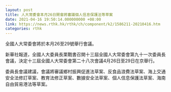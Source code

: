 ```yaml
---
layout: post
title: 人大常委會本月26日開會將審議個人信息保護法等草案
date: 2021-04-16 19:50:14.000000000 +08:00
link: https://news.rthk.hk/rthk/ch/component/k2/1586211-20210416.htm
categories: rthk
---
```


全國人大常委會將於本月26至29號舉行會議。

新華社報道，全國人大委員長栗戰書召開十三屆全國人大常委會第九十一次委員長會議，決定十三屆全國人大常委會第二十八次會議4月26日至29日在京舉行。

委員長會議建議，會議將審議鄉村振興促進法草案、反食品浪費法草案、海上交通安全法修訂草案、教育法修正草案、數據安全法草案、個人信息保護法草案、海南自由貿易港法等草案。
